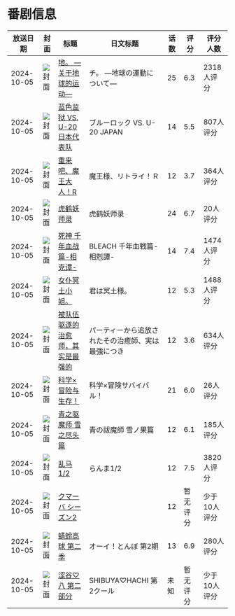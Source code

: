 # 番剧信息

|放送日期|封面|标题|日文标题|话数|评分|评分人数|
|---|---|---|---|---|---|---|
|2024-10-05|![封面](https://lain.bgm.tv/pic/cover/c/5f/84/389156_J4gqQ.jpg)|[地。 ―关于地球的运动―](https://bangumi.tv/subject/389156)|チ。 ―地球の運動について―|25|6.3|2318人评分|
|2024-10-05|![封面](https://lain.bgm.tv/pic/cover/c/5e/96/426123_siDEi.jpg)|[蓝色监狱 VS. U-20 日本代表队](https://bangumi.tv/subject/426123)|ブルーロック VS. U-20 JAPAN|14|5.5|807人评分|
|2024-10-05|![封面](https://lain.bgm.tv/pic/cover/c/d5/41/451119_SbNnf.jpg)|[重来吧、魔王大人！R](https://bangumi.tv/subject/451119)|魔王様、リトライ！Ｒ|12|3.7|364人评分|
|2024-10-05|![封面](https://lain.bgm.tv/pic/cover/c/f5/3e/456157_d6FFj.jpg)|[虎鹤妖师录](https://bangumi.tv/subject/456157)|虎鹤妖师录|24|6.7|20人评分|
|2024-10-05|![封面](https://lain.bgm.tv/pic/cover/c/6d/1e/457326_0ElE0.jpg)|[死神 千年血战篇-相克谭-](https://bangumi.tv/subject/457326)|BLEACH 千年血戦篇-相剋譚-|14|7.4|1474人评分|
|2024-10-05|![封面](https://lain.bgm.tv/pic/cover/c/a9/63/471839_RD8nA.jpg)|[女仆冥土小姐。](https://bangumi.tv/subject/471839)|君は冥土様。|12|5.3|1488人评分|
|2024-10-05|![封面](https://lain.bgm.tv/pic/cover/c/44/56/472673_DW15U.jpg)|[被队伍驱逐的治愈师，其实是最强的](https://bangumi.tv/subject/472673)|パーティーから追放されたその治癒師、実は最強につき|12|3.6|634人评分|
|2024-10-05|![封面](https://lain.bgm.tv/pic/cover/c/30/a5/480716_BoJTu.jpg)|[科学×冒险与生存！](https://bangumi.tv/subject/480716)|科学×冒険サバイバル！|21|6.0|26人评分|
|2024-10-05|![封面](https://lain.bgm.tv/pic/cover/c/96/ea/486345_eixhi.jpg)|[青之驱魔师 雪之尽头篇](https://bangumi.tv/subject/486345)|青の祓魔師 雪ノ果篇|12|6.1|185人评分|
|2024-10-05|![封面](https://lain.bgm.tv/pic/cover/c/13/a3/489820_Hre3R.jpg)|[乱马1/2](https://bangumi.tv/subject/489820)|らんま1/2|12|7.5|3820人评分|
|2024-10-05|![封面](https://lain.bgm.tv/pic/cover/c/9c/9e/501203_VJ33y.jpg)|[クマーバ シーズン2](https://bangumi.tv/subject/501203)||12|暂无评分|少于10人评分|
|2024-10-05|![封面](https://lain.bgm.tv/pic/cover/c/de/8b/501737_jtFnm.jpg)|[蜻蛉高球 第二季](https://bangumi.tv/subject/501737)|オーイ！とんぼ 第2期|13|6.9|280人评分|
|2024-10-05|![封面](https://lain.bgm.tv/pic/cover/c/69/40/514693_0Qcei.jpg)|[涩谷♡八 第二部分](https://bangumi.tv/subject/514693)|SHIBUYA♡HACHI 第2クール|未知|暂无评分|少于10人评分|
